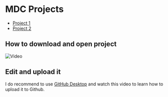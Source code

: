 # MDC Projects

- [Project 1](project1)
- [Project 2](project2)


## How to download and open project 

![Video](https://thumbs.gfycat.com/GaseousMindlessCranefly-size_restricted.gif)


## Edit and upload it

I do recommend to use [GitHub Desktop](https://desktop.github.com) and watch this video to learn how to upload it to Github.
